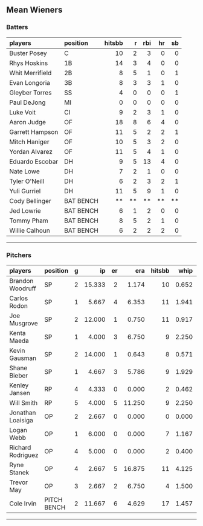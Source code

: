 ## Mean Wieners

### Batters

 
|players         |position  | hitsbb|  r| rbi| hr| sb| 
|:---------------|:---------|------:|--:|---:|--:|--:| 
|Buster Posey    |C         |     10|  2|   3|  0|  0| 
|Rhys Hoskins    |1B        |     14|  3|   4|  0|  0| 
|Whit Merrifield |2B        |      8|  5|   1|  0|  1| 
|Evan Longoria   |3B        |      8|  3|   3|  1|  0| 
|Gleyber Torres  |SS        |      4|  0|   0|  0|  1| 
|Paul DeJong     |MI        |      0|  0|   0|  0|  0| 
|Luke Voit       |CI        |      9|  2|   3|  1|  0| 
|Aaron Judge     |OF        |     18|  8|   6|  4|  0| 
|Garrett Hampson |OF        |     11|  5|   2|  2|  1| 
|Mitch Haniger   |OF        |     10|  5|   3|  2|  0| 
|Yordan Alvarez  |OF        |     11|  5|   4|  1|  0| 
|Eduardo Escobar |DH        |      9|  5|  13|  4|  0| 
|Nate Lowe       |DH        |      7|  2|   1|  0|  0| 
|Tyler O'Neill   |DH        |      6|  2|   3|  2|  1| 
|Yuli Gurriel    |DH        |     11|  5|   9|  1|  0| 
|Cody Bellinger  |BAT BENCH |     **| **|  **| **| **| 
|Jed Lowrie      |BAT BENCH |      6|  1|   2|  0|  0| 
|Tommy Pham      |BAT BENCH |      8|  5|   2|  1|  0| 
|Willie Calhoun  |BAT BENCH |      6|  2|   2|  2|  0| 

* * *

### Pitchers

 
|players           |position    |  g|     ip| er|    era| hitsbb|  whip| so|  w| sv| 
|:-----------------|:-----------|--:|------:|--:|------:|------:|-----:|--:|--:|--:| 
|Brandon Woodruff  |SP          |  2| 15.333|  2|  1.174|     10| 0.652| 14|  0|  0| 
|Carlos Rodon      |SP          |  1|  5.667|  4|  6.353|     11| 1.941|  5|  0|  0| 
|Joe Musgrove      |SP          |  2| 12.000|  1|  0.750|     11| 0.917| 16|  2|  0| 
|Kenta Maeda       |SP          |  1|  4.000|  3|  6.750|      9| 2.250|  2|  0|  0| 
|Kevin Gausman     |SP          |  2| 14.000|  1|  0.643|      8| 0.571| 20|  1|  0| 
|Shane Bieber      |SP          |  1|  4.667|  3|  5.786|      9| 1.929|  7|  0|  0| 
|Kenley Jansen     |RP          |  4|  4.333|  0|  0.000|      2| 0.462|  6|  0|  4| 
|Will Smith        |RP          |  5|  4.000|  5| 11.250|      9| 2.250|  6|  1|  0| 
|Jonathan Loaisiga |OP          |  2|  2.667|  0|  0.000|      0| 0.000|  1|  0|  1| 
|Logan Webb        |OP          |  1|  6.000|  0|  0.000|      7| 1.167|  4|  1|  0| 
|Richard Rodriguez |OP          |  4|  5.000|  0|  0.000|      2| 0.400|  3|  2|  0| 
|Ryne Stanek       |OP          |  4|  2.667|  5| 16.875|     11| 4.125|  4|  0|  0| 
|Trevor May        |OP          |  3|  2.667|  2|  6.750|      4| 1.500|  3|  0|  0| 
|Cole Irvin        |PITCH BENCH |  2| 11.667|  6|  4.629|     17| 1.457|  3|  0|  0| 


* * *


